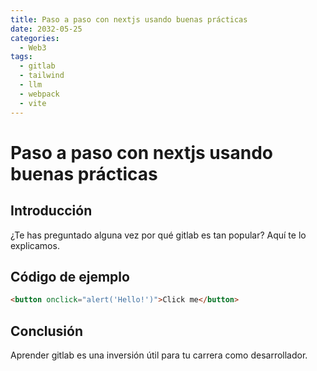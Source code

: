 ```yaml
---
title: Paso a paso con nextjs usando buenas prácticas
date: 2032-05-25
categories:
  - Web3
tags:
  - gitlab
  - tailwind
  - llm
  - webpack
  - vite
---
```


# Paso a paso con nextjs usando buenas prácticas

## Introducción

¿Te has preguntado alguna vez por qué gitlab es tan popular? Aquí te lo explicamos.

## Código de ejemplo

```html
<button onclick="alert('Hello!')">Click me</button>
```

## Conclusión

Aprender gitlab es una inversión útil para tu carrera como desarrollador.